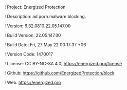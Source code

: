 ! Project: Energized Protection

! Description: ad.porn.malware blocking.

! Version: 6.32.0810.22.05.147.00

! Build Version: 22.05.147.00

! Build Date: Fri, 27 May 22 00:17:37 +06

! Version Code: 1470017

! License: CC BY-NC-SA 4.0, https://energized.pro/license

! Github: https://github.com/EnergizedProtection/block

! Web: https://energized.pro
